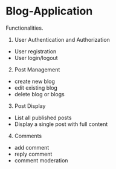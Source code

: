 # Blog-Application

Functionalities. 
1. User Authentication and Authorization
* User registration
* User login/logout
2. Post Management
* create new blog
* edit existing blog
* delete blog or blogs
3. Post Display
* List all published posts
* Display a single post with full content
4. Comments
* add comment
* reply comment
* comment moderation



